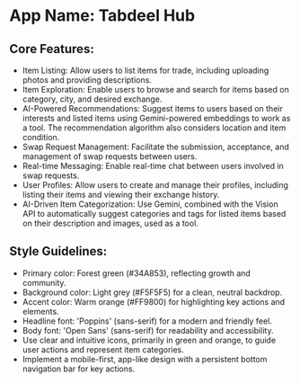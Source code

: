 # **App Name**: Tabdeel Hub

## Core Features:

- Item Listing: Allow users to list items for trade, including uploading photos and providing descriptions.
- Item Exploration: Enable users to browse and search for items based on category, city, and desired exchange.
- AI-Powered Recommendations: Suggest items to users based on their interests and listed items using Gemini-powered embeddings to work as a tool. The recommendation algorithm also considers location and item condition.
- Swap Request Management: Facilitate the submission, acceptance, and management of swap requests between users.
- Real-time Messaging: Enable real-time chat between users involved in swap requests.
- User Profiles: Allow users to create and manage their profiles, including listing their items and viewing their exchange history.
- AI-Driven Item Categorization: Use Gemini, combined with the Vision API to automatically suggest categories and tags for listed items based on their description and images, used as a tool.

## Style Guidelines:

- Primary color: Forest green (#34A853), reflecting growth and community.
- Background color: Light grey (#F5F5F5) for a clean, neutral backdrop.
- Accent color: Warm orange (#FF9800) for highlighting key actions and elements.
- Headline font: 'Poppins' (sans-serif) for a modern and friendly feel.
- Body font: 'Open Sans' (sans-serif) for readability and accessibility.
- Use clear and intuitive icons, primarily in green and orange, to guide user actions and represent item categories.
- Implement a mobile-first, app-like design with a persistent bottom navigation bar for key actions.
